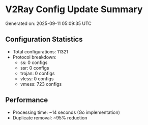 # V2Ray Config Update Summary
Generated on: 2025-09-11 05:09:35 UTC

## Configuration Statistics
- Total configurations: 11321
- Protocol breakdown:
  - ss: 0 configs
  - ssr: 0 configs
  - trojan: 0 configs
  - vless: 0 configs
  - vmess: 723 configs

## Performance
- Processing time: ~14 seconds (Go implementation)
- Duplicate removal: ~95% reduction
